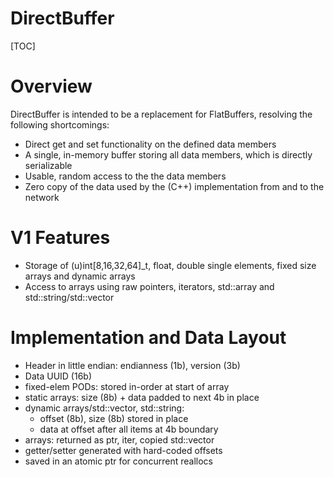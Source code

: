 DirectBuffer
============

[TOC]

# Overview

DirectBuffer is intended to be a replacement for FlatBuffers, resolving
the following shortcomings:

* Direct get and set functionality on the defined data members
* A single, in-memory buffer storing all data members, which is directly
  serializable
* Usable, random access to the the data members
* Zero copy of the data used by the (C++) implementation from and to the network

# V1 Features

* Storage of (u)int[8,16,32,64]_t, float, double single elements, fixed
  size arrays and dynamic arrays
* Access to arrays using raw pointers, iterators, std::array and
  std::string/std::vector

# Implementation and Data Layout

* Header in little endian: endianness (1b), version (3b)
* Data UUID (16b)
* fixed-elem PODs: stored in-order at start of array
* static arrays: size (8b) + data padded to next 4b in place
* dynamic arrays/std::vector, std::string:
  * offset (8b), size (8b) stored in place
  * data at offset after all items at 4b boundary
* arrays: returned as ptr, iter, copied std::vector
* getter/setter generated with hard-coded offsets
* saved in an atomic ptr for concurrent reallocs

